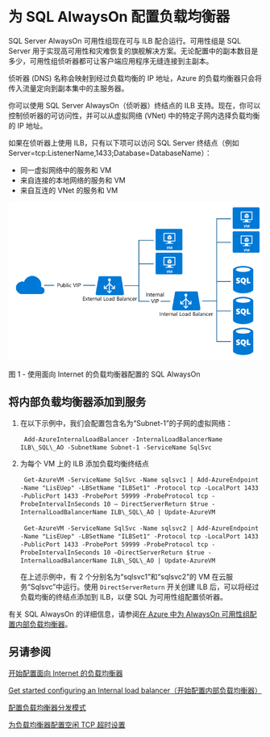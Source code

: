 <properties 
   pageTitle="为 SQL AlwaysOn 配置负载均衡器 | Azure"
   description="介绍如何将负载均衡器配置为与 SQL AlwaysOn 配合工作，以及如何利用 powershell 为 SQL 实现创建负载均衡器"
   services="load-balancer"
   documentationCenter="na"
   author="sdwheeler"
   manager="carmonm" />  
<tags 
   ms.service="load-balancer"
   ms.devlang="na"
   ms.topic="article"
   ms.tgt_pltfrm="na"
   ms.workload="infrastructure-services"
   ms.date="10/24/2016"
   wacn.date="12/05/2016"
   ms.author="joaoma" />

# 为 SQL AlwaysOn 配置负载均衡器

SQL Server AlwaysOn 可用性组现在可与 ILB 配合运行。可用性组是 SQL Server 用于实现高可用性和灾难恢复的旗舰解决方案。无论配置中的副本数目是多少，可用性组侦听器都可让客户端应用程序无缝连接到主副本。

侦听器 (DNS) 名称会映射到经过负载均衡的 IP 地址，Azure 的负载均衡器只会将传入流量定向到副本集中的主服务器。

你可以使用 SQL Server AlwaysOn（侦听器）终结点的 ILB 支持。现在，你可以控制侦听器的可访问性，并可以从虚拟网络 (VNet) 中的特定子网内选择负载均衡的 IP 地址。

如果在侦听器上使用 ILB，只有以下项可以访问 SQL Server 终结点（例如 Server=tcp:ListenerName,1433;Database=DatabaseName）：

* 同一虚拟网络中的服务和 VM
* 来自连接的本地网络的服务和 VM
* 来自互连的 VNet 的服务和 VM

![ILB\_SQLAO\_NewPic](./media/load-balancer-configure-sqlao/sqlao1.png)  


图 1 - 使用面向 Internet 的负载均衡器配置的 SQL AlwaysOn

## 将内部负载均衡器添加到服务

1. 在以下示例中，我们会配置包含名为“Subnet-1”的子网的虚拟网络：

	    Add-AzureInternalLoadBalancer -InternalLoadBalancerName ILB\_SQL\_AO -SubnetName Subnet-1 -ServiceName SqlSvc

2. 为每个 VM 上的 ILB 添加负载均衡终结点

	    Get-AzureVM -ServiceName SqlSvc -Name sqlsvc1 | Add-AzureEndpoint -Name "LisEUep" -LBSetName "ILBSet1" -Protocol tcp -LocalPort 1433 -PublicPort 1433 -ProbePort 59999 -ProbeProtocol tcp -ProbeIntervalInSeconds 10 – DirectServerReturn $true -InternalLoadBalancerName ILB\_SQL\_AO | Update-AzureVM

 	    Get-AzureVM -ServiceName SqlSvc -Name sqlsvc2 | Add-AzureEndpoint -Name "LisEUep" -LBSetName "ILBSet1" -Protocol tcp -LocalPort 1433 -PublicPort 1433 -ProbePort 59999 -ProbeProtocol tcp -ProbeIntervalInSeconds 10 –DirectServerReturn $true -InternalLoadBalancerName ILB\_SQL\_AO | Update-AzureVM

    在上述示例中，有 2 个分别名为“sqlsvc1”和“sqlsvc2”的 VM 在云服务“Sqlsvc”中运行。使用 `DirectServerReturn` 开关创建 ILB 后，可以将经过负载均衡的终结点添加到 ILB，以便 SQL 为可用性组配置侦听器。

有关 SQL AlwaysOn 的详细信息，请参阅[在 Azure 中为 AlwaysOn 可用性组配置内部负载均衡器](/documentation/articles/virtual-machines-windows-portal-sql-alwayson-int-listener/)。

## 另请参阅
[开始配置面向 Internet 的负载均衡器](/documentation/articles/load-balancer-get-started-internet-arm-ps/)

[Get started configuring an Internal load balancer（开始配置内部负载均衡器）](/documentation/articles/load-balancer-get-started-ilb-arm-ps/)

[配置负载均衡器分发模式](/documentation/articles/load-balancer-distribution-mode/)

[为负载均衡器配置空闲 TCP 超时设置](/documentation/articles/load-balancer-tcp-idle-timeout/)

<!---HONumber=Mooncake_1128_2016-->